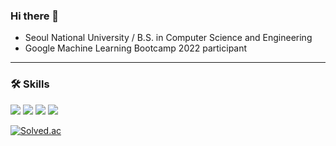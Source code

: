 ### Hi there 👋

- Seoul National University / B.S. in Computer Science and Engineering
- Google Machine Learning Bootcamp 2022 participant 

---

### 🛠 Skills
<img src="https://img.shields.io/badge/C-172B4D?style=flat&logo=C&logoColor=white"/> <img src="https://img.shields.io/badge/C++-1E88E5?style=flat&logo=C%2B%2B&logoColor=white"/> <img src="https://img.shields.io/badge/Java-007396?style=flat-square&logo=Java&logoColor=white"/> <img src="https://img.shields.io/badge/Python-3766AB?style=flat&logo=Python&logoColor=white"/> 


[![Solved.ac](http://mazassumnida.wtf/api/v2/generate_badge?boj=lqcit1051)](https://solved.ac/lqcit1051)
